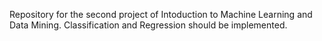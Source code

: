 Repository for the second project of Intoduction to Machine Learning and Data Mining.
Classification and Regression should be implemented.
